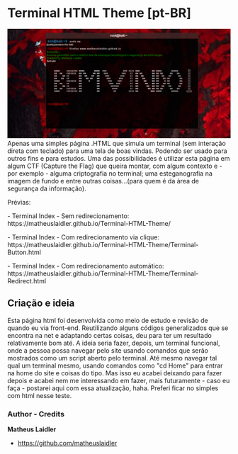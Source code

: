 # Terminal HTML Theme  [pt-BR]

![preview](screenshot.png)
 Apenas uma simples página .HTML que simula um terminal (sem interação direta com teclado) para uma tela de boas vindas. Podendo ser usado para outros fins e para estudos. 
Uma das possibilidades é utilizar esta página em algum CTF (Capture the Flag) que queira montar, com algum contexto e - por exemplo - alguma criptografia no terminal; uma esteganografia na imagem de fundo e entre outras coisas...(para quem é da área de segurança da informação).

Prévias:
<p> - Terminal Index - Sem redirecionamento: https://matheuslaidler.github.io/Terminal-HTML-Theme/</p> 
<p> - Terminal Index - Com redirecionamento via clique: https://matheuslaidler.github.io/Terminal-HTML-Theme/Terminal-Button.html  </p>
<p> - Terminal Index - Com redirecionamento automático: https://matheuslaidler.github.io/Terminal-HTML-Theme/Terminal-Redirect.html  </p>

## Criação e ideia
 
 Esta página html foi desenvolvida como meio de estudo e revisão de quando eu via front-end. Reutilizando alguns códigos generalizados que se encontra na net e adaptando certas coisas, deu para ter um resultado relativamente bom até.
 A ideia seria fazer, depois, um terminal funcional, onde a pessoa possa navegar pelo site usando comandos que serão mostrados como um script aberto pelo terminal. Até mesmo navegar tal qual um terminal mesmo, usando comandos como "cd Home" para entrar na home do site e coisas do tipo. Mas isso eu acabei deixando para fazer depois e acabei nem me interessando em fazer, mais futuramente - caso eu faça - postarei aqui com essa atualização, haha. Preferi ficar no simples com html nesse teste.


### Author - Credits

**Matheus Laidler**
- <https://github.com/matheuslaidler>


